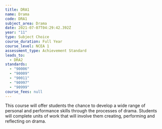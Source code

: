 ```yaml
---
title: DRA1
name: Drama
code: DRA1
subject_area: Drama
date: 2021-07-07T04:29:42.392Z
year: "11"
type: Subject Choice
course_duration: Full Year
course_level: NCEA 1
assessment_type: Achievement Standard
leads_to:
  - DRA2
standards:
  - "90006"
  - "90009"
  - "90011"
  - "90997"
  - "90999"
course_fees: null
---
```

This course will offer students the chance to develop a wide range of personal and performance skills through the processes of drama. Students will complete units of work that will involve them creating, performing and reflecting on drama.
